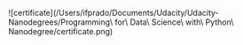 ![certificate](/Users/ifprado/Documents/Udacity/Udacity-Nanodegrees/Programming\ for\ Data\ Science\ with\ Python\ Nanodegree/certificate.png)

